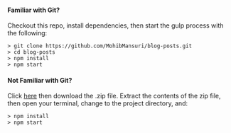 #### Familiar with Git?
Checkout this repo, install dependencies, then start the gulp process with the following:

```
> git clone https://github.com/MohibMansuri/blog-posts.git
> cd blog-posts
> npm install
> npm start
```

#### Not Familiar with Git?
Click [here](https://github.com/MohibMansuri/) then download the .zip file.  Extract the contents of the zip file, then open your terminal, change to the project directory, and:

```
> npm install
> npm start
```
